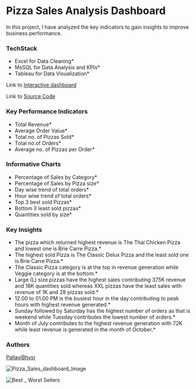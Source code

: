 # Pizza Sales Analysis Dashboard

In this project, I have analyzed the key indicators to gain insights to improve business performance.

### TechStack 

* Excel for Data Cleaning*
* MsSQL for Data Analysis and KPIs*
* Tableau for Data Visualization*

Link to [Interactive dashboard](https://public.tableau.com/app/profile/pallavi.bhavsar/viz/PizzaSales_16981194700640/Home)

Link to [Source Code](https://github.com/PallaviBhvsr/Pizza_Sales_Analysis.SQL/blob/main/Pizza_Sales_Query_.sql)

### Key Performance Indicators

* Total Revenue*
* Average Order Value*
* Total no. of Pizzas Sold*
* Total no.of Orders*
* Average no. of Pizzas per Order*
  
### Informative Charts

* Percentage of Sales by Category*
* Percentage of Sales by Pizza size*
* Day wise trend of total orders*
* Hour wise trend of total orders*
* Top 3 best sold Pizzas*
* Bottom 3 least sold pizzas*
* Quantities sold by size*

### Key Insights

* The pizza which returned highest revenue is The Thai Chicken Pizza and lowest one is Brie Carre Pizza.*
* The highest sold Pizza is The Classic Delux Pizza and the least sold one is Brie Carre Pizza.*
* The Classic Pizza category is at the top in revenue generation while Veggie category is at the bottom.*
* Large (L) size pizzas have the highest sales contributing 375K revenue and 18K quantities sold whereas XXL pizzas have the least sales with revenue of 1K and 28 pizzas sold.*
* 12.00 to 01.00 PM is the busiest hour in the day contributing to peak hours with highest revenue generated.*
* Sunday followed by Saturday has the highest number of orders as that is weekend while Tuesday contributes the lowest number of orders.*
* Month of July contributes to the highest revenue generation with 72K while least revenue is generated in the month of October.*

### Authors 
[PallaviBhvsr](https://github.com/PallaviBhvsr)


![Pizza_Sales_dashboard_Image](https://github.com/PallaviBhvsr/Pizza_Sales_Tableau_Dashboard/assets/133075629/8435818b-16f8-411f-9497-dd5eb5d91ab5)



![Best _ Worst Sellers](https://github.com/PallaviBhvsr/Pizza_Sales_Tableau_Dashboard/assets/133075629/1a5ad140-a955-4ba1-9f3d-6e773a2d1aef)

